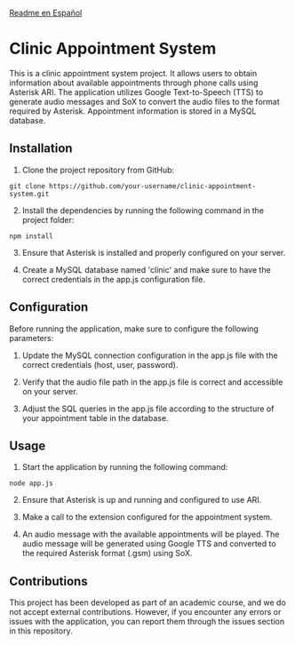 [Readme en Español](README(es).md) 

# Clinic Appointment System

This is a clinic appointment system project. It allows users to obtain information about available appointments through phone calls using Asterisk ARI. The application utilizes Google Text-to-Speech (TTS) to generate audio messages and SoX to convert the audio files to the format required by Asterisk. Appointment information is stored in a MySQL database.

## Installation

1. Clone the project repository from GitHub:

```
git clone https://github.com/your-username/clinic-appointment-system.git
```

2. Install the dependencies by running the following command in the project folder:

```
npm install
```

3. Ensure that Asterisk is installed and properly configured on your server.

4. Create a MySQL database named 'clinic' and make sure to have the correct credentials in the app.js configuration file.

## Configuration

Before running the application, make sure to configure the following parameters:

1. Update the MySQL connection configuration in the app.js file with the correct credentials (host, user, password).

2. Verify that the audio file path in the app.js file is correct and accessible on your server.

3. Adjust the SQL queries in the app.js file according to the structure of your appointment table in the database.

## Usage

1. Start the application by running the following command:

```
node app.js
```

2. Ensure that Asterisk is up and running and configured to use ARI.

3. Make a call to the extension configured for the appointment system.

4. An audio message with the available appointments will be played. The audio message will be generated using Google TTS and converted to the required Asterisk format (.gsm) using SoX.

## Contributions

This project has been developed as part of an academic course, and we do not accept external contributions. However, if you encounter any errors or issues with the application, you can report them through the issues section in this repository.

